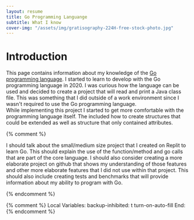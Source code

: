 ```yaml
---
layout: resume
title: Go Programming Languange
subtitle: What I know
cover-img: "/assets/img/gratisography-224H-free-stock-photo.jpg"
---
```


# Introduction

This page contains information about my knowledge of the [Go programming language](https://go.dev/).
I started to learn to develop with the Go programming language in 2020.  I was curious how the language 
can be used and decided to create a project that will read and print a Java class file.  This was something
that I did outside of a work environment since I wasn't required to use the Go programming language.  
While implementing this project I started to get more comfortable with the programming language itself.
The included how to create structures that could be extended as well as structure that only contained
attributes.  


{% comment %}

I should talk about the small/medium size project that I created on Replit to learn Go.  This should
explain the use of the function/method and go calls that are part of the core language.  I should
also consider creating a more elaborate project on github that shows my understanding of those
features and other more elaborate features that I did not use within that project.  This should also
include creating tests and benchmarks that will provide information about my ability to program
with Go.

{% endcomment %}

{% comment %}
Local Variables:
backup-inhibited: t
turn-on-auto-fill
End:
{% endcomment %}
